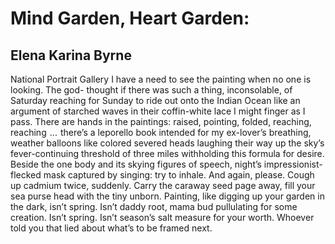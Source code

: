 # Mind Garden, Heart Garden:
## Elena Karina Byrne
National Portrait Gallery
I have a need to see the painting when no one is looking. The god-
thought if there was such a thing, inconsolable, of Saturday
reaching for Sunday to ride out onto the Indian Ocean like
an argument of starched waves in their coffin-white lace I might
finger as I pass. There are hands in the paintings: raised, pointing,
folded, reaching, reaching    ...    there’s a leporello book intended for
my ex-lover’s breathing, weather balloons like colored severed heads
laughing their way up the sky’s fever-continuing threshold of three
miles withholding this formula for desire. Beside the one body and its
skying figures of speech, night’s impressionist-flecked mask captured
by singing: try to inhale. And again, please. Cough up cadmium twice,
suddenly. Carry the caraway seed page away, fill your sea purse head
with the tiny unborn. Painting, like digging up your garden in the dark,
isn’t spring. Isn’t daddy root, mama bud pullulating for some creation.
Isn’t spring. Isn’t season’s salt measure for your worth. Whoever
told you that lied about what’s to be framed next.